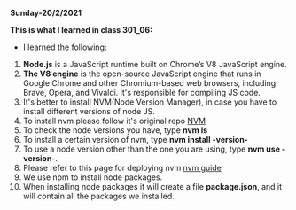 **Sunday-20/2/2021**

**This is what I learned in class 301_06:**

* I learned the following:

1. **Node.js** is a JavaScript runtime built on Chrome’s V8 JavaScript engine.
2. **The V8 engine** is the open-source JavaScript engine that runs in Google Chrome and other Chromium-based web browsers, including Brave, Opera, and Vivaldi. it's responsible for compiling JS code.
3. It's better to install NVM(Node Version Manager), in case you have to install different versions of node JS.
4. To install nvm please follow it's original repo [NVM](https://github.com/nvm-sh/nvm#install--update-script)
5. To check the node versions you have, type **nvm ls**
6. To install a certain version of nvm, type **nvm install -version-** 
7. To use a node version other than the one you are using, type **nvm use -version-**.
8. Please refer to this page for deploying nvm [nvm guide](https://www.sitepoint.com/quick-tip-multiple-versions-node-nvm/)
9. We use npm to install node packages.
10. When installing node packages it will create a file **package.json**, and it will contain all the packages we installed.

